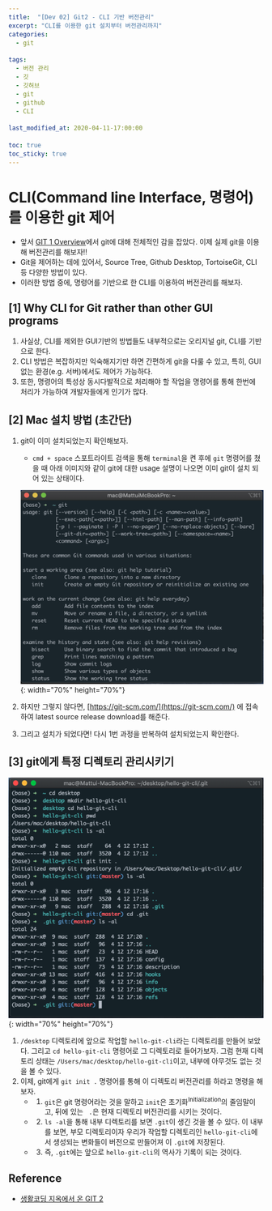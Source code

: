 ```yaml
---
title:  "[Dev 02] Git2 - CLI 기반 버전관리"
excerpt: "CLI를 이용한 git 설치부터 버전관리까지"
categories:
  - git
  
tags:
  - 버전 관리
  - 깃
  - 깃허브
  - git
  - github
  - CLI
  
last_modified_at: 2020-04-11-17:00:00

toc: true
toc_sticky: true
---
```


# CLI(Command line Interface, 명령어)를 이용한 git 제어
- 앞서 [GIT 1 Overview](https://deeesp.github.io/git/GIT-1-Overview/)에서 git에 대해 전체적인 감을 잡았다. 이제 실제 git을 이용해 버전관리를 해보자!!
- Git을 제어하는 데에 있어서, Source Tree, Github Desktop, TortoiseGit, CLI 등 다양한 방법이 있다.
- 이러한 방법 중에, 명령어를 기반으로 한 CLI를 이용하여 버전관리를 해보자.

## [1] Why CLI for Git rather than other GUI programs

1. 사실상, CLI를 제외한 GUI기반의 방법들도 내부적으로는 오리지널 git, CLI를 기반으로 한다.
2. CLI 방법은 복잡하지만 익숙해지기만 하면 간편하게 git을 다룰 수 있고, 특히, GUI 없는 환경(e.g. 서버)에서도 제어가 가능하다.
3. 또한, 명령어의 특성상 동시다발적으로 처리해야 할 작업을 명령어를 통해 한번에 처리가 가능하여 개발자들에게 인기가 많다.


## [2] Mac 설치 방법 (초간단)

1. git이 이미 설치되었는지 확인해보자.
    - `cmd + space` 스포트라이트 검색을 통해 `terminal`을 켠 후에 `git` 명령어를 쳤을 때 아래 이미지와 같이 git에 대한 usage 설명이 나오면 이미 git이 설치 되어 있는 상태이다.  
    
    ![git-cli](/images/git-cli.png){: width="70%" height="70%"}  
    
2. 하지만 그렇지 않다면, [https://git-scm.com/](https://git-scm.com/) 에 접속하여 latest source release download를 해준다.
3. 그리고 설치가 되었다면! 다시 1번 과정을 반복하여 설치되었는지 확인한다.

## [3] git에게 특정 디렉토리 관리시키기  
  
![git-dir-managing](/images/git-cli-dir.png){: width="70%" height="70%"}  
  
1. `/desktop` 디렉토리에 앞으로 작업할 `hello-git-cli`라는 디렉토리를 만들어 보았다. 그리고 `cd hello-git-cli` 명령어로 그 디렉토리로 들어가보자. 그럼 현재 디렉토리 상태는 `/Users/mac/desktop/hello-git-cli`이고, 내부에 아무것도 없는 것을 볼 수 있다.
2. 이제, git에게 `git init .` 명령어를 통해 이 디렉토리 버전관리를 하라고 명령을 해보자.
    - 1) `git`은 git 명령어라는 것을 말하고 `init`은 초기화<sup>Initialization</sup>의 줄임말이고, 뒤에 있는 ` .`은 현재 디렉토리 버전관리를 시키는 것이다.
    - 2) `ls -al`을 통해 내부 디렉토리를 보면 `.git`이 생긴 것을 볼 수 있다. 이 내부를 보면, 부모 디렉토리이자 우리가 작업할 디렉토리인 `hello-git-cli`에서 생성되는 변화들이 버전으로 만들어져 이 `.git`에 저장된다.
    - 3) 즉, `.git`에는 앞으로 `hello-git-cli`의 역사가 기록이 되는 것이다.

## Reference
- [생활코딩 지옥에서 온 GIT 2](https://opentutorials.org/module/3762)

